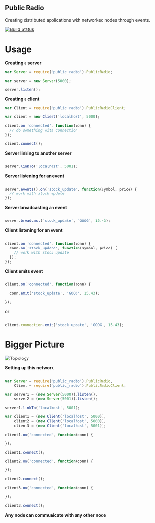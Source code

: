 Public Radio
------------

Creating distributed applications with networked nodes through events.

[![Build
Status](https://travis-ci.org/bthesorceror/public_radio.png?branch=master)](https://travis-ci.org/bthesorceror/public_radio)

Usage
=====

**Creating a server**

```javascript
var Server = require('public_radio').PublicRadio;

var server = new Server(5000);

server.listen();
```

**Creating a client**

```javascript
var Client = require('public_radio').PublicRadioClient;

var client = new Client('localhost', 5000);

client.on('connected', function(conn) {
  // do something with connection
});

client.connect();
```

**Server linking to another server**

```javascript

server.linkTo('localhost', 5001);

```

**Server listening for an event**

```javascript

server.events().on('stock_update', function(symbol, price) {
  // work with stock update
});

```

**Server broadcasting an event**

```javascript

server.broadcast('stock_update', 'GOOG', 15.43);

```

**Client listening for an event**

```javascript

client.on('connected', function(conn) {
  conn.on('stock_update', function(symbol, price) {
    // work with stock update
  });
});

```

**Client emits event**

```javascript

client.on('connected', function(conn) {

  conn.emit('stock_update', 'GOOG', 15.43);

});

```

or

```javascript

client.connection.emit('stock_update', 'GOOG', 15.43);

```

Bigger Picture
==============

![Topology](http://f.cl.ly/items/3K1X3J0Q1E0p0Z2z230K/public_radio.png)

**Setting up this network**

```javascript

var Server = require('public_radio').PublicRadio,
    Client = require('public_radio').PublicRadioClient;

var server1 = (new Server(5000)).listen(),
    server2 = (new Server(5001)).listen();

server1.linkTo('localhost', 5001);

var client1 = (new Client('localhost', 5000)),
    client2 = (new Client('localhost', 5000)),
    client3 = (new Client('localhost', 5001));

client1.on('connected', function(conn) {

});

client1.connect();

client2.on('connected', function(conn) {

});

client2.connect();

client3.on('connected', function(conn) {

});

client3.connect();

```

**Any node can communicate with any other node**
